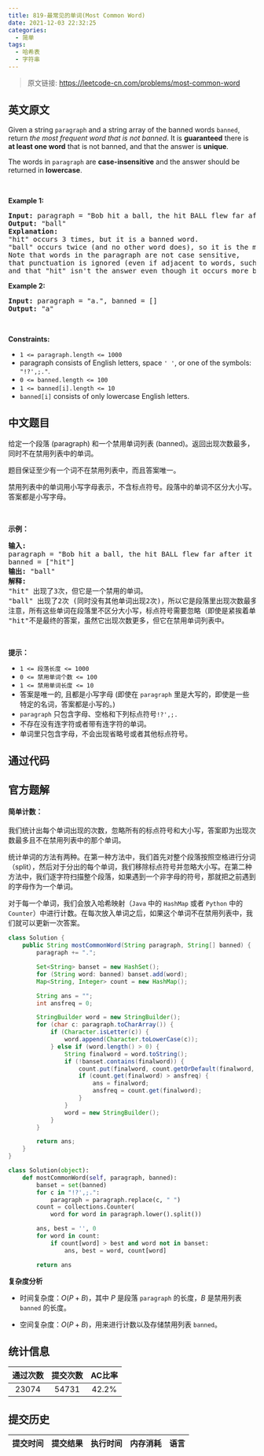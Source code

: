 ```yaml
---
title: 819-最常见的单词(Most Common Word)
date: 2021-12-03 22:32:25
categories:
  - 简单
tags:
  - 哈希表
  - 字符串
---
```


> 原文链接: https://leetcode-cn.com/problems/most-common-word


## 英文原文
<div><p>Given a string <code>paragraph</code> and a string array of the banned words <code>banned</code>, return <em>the most frequent word that is not banned</em>. It is <strong>guaranteed</strong> there is <strong>at least one word</strong> that is not banned, and that the answer is <strong>unique</strong>.</p>

<p>The words in <code>paragraph</code> are <strong>case-insensitive</strong> and the answer should be returned in <strong>lowercase</strong>.</p>

<p>&nbsp;</p>
<p><strong>Example 1:</strong></p>

<pre>
<strong>Input:</strong> paragraph = &quot;Bob hit a ball, the hit BALL flew far after it was hit.&quot;, banned = [&quot;hit&quot;]
<strong>Output:</strong> &quot;ball&quot;
<strong>Explanation:</strong> 
&quot;hit&quot; occurs 3 times, but it is a banned word.
&quot;ball&quot; occurs twice (and no other word does), so it is the most frequent non-banned word in the paragraph. 
Note that words in the paragraph are not case sensitive,
that punctuation is ignored (even if adjacent to words, such as &quot;ball,&quot;), 
and that &quot;hit&quot; isn&#39;t the answer even though it occurs more because it is banned.
</pre>

<p><strong>Example 2:</strong></p>

<pre>
<strong>Input:</strong> paragraph = &quot;a.&quot;, banned = []
<strong>Output:</strong> &quot;a&quot;
</pre>

<p>&nbsp;</p>
<p><strong>Constraints:</strong></p>

<ul>
	<li><code>1 &lt;= paragraph.length &lt;= 1000</code></li>
	<li>paragraph consists of English letters, space <code>&#39; &#39;</code>, or one of the symbols: <code>&quot;!?&#39;,;.&quot;</code>.</li>
	<li><code>0 &lt;= banned.length &lt;= 100</code></li>
	<li><code>1 &lt;= banned[i].length &lt;= 10</code></li>
	<li><code>banned[i]</code> consists of only lowercase English letters.</li>
</ul>
</div>

## 中文题目
<div><p>给定一个段落 (paragraph) 和一个禁用单词列表 (banned)。返回出现次数最多，同时不在禁用列表中的单词。</p>

<p>题目保证至少有一个词不在禁用列表中，而且答案唯一。</p>

<p>禁用列表中的单词用小写字母表示，不含标点符号。段落中的单词不区分大小写。答案都是小写字母。</p>

<p>&nbsp;</p>

<p><strong>示例：</strong></p>

<pre><strong>输入:</strong> 
paragraph = &quot;Bob hit a ball, the hit BALL flew far after it was hit.&quot;
banned = [&quot;hit&quot;]
<strong>输出:</strong> &quot;ball&quot;
<strong>解释:</strong> 
&quot;hit&quot; 出现了3次，但它是一个禁用的单词。
&quot;ball&quot; 出现了2次 (同时没有其他单词出现2次)，所以它是段落里出现次数最多的，且不在禁用列表中的单词。 
注意，所有这些单词在段落里不区分大小写，标点符号需要忽略（即使是紧挨着单词也忽略， 比如 &quot;ball,&quot;）， 
&quot;hit&quot;不是最终的答案，虽然它出现次数更多，但它在禁用单词列表中。
</pre>

<p>&nbsp;</p>

<p><strong>提示：</strong></p>

<ul>
	<li><code>1 &lt;= 段落长度 &lt;= 1000</code></li>
	<li><code>0 &lt;= 禁用单词个数 &lt;= 100</code></li>
	<li><code>1 &lt;= 禁用单词长度 &lt;= 10</code></li>
	<li>答案是唯一的, 且都是小写字母&nbsp;(即使在 <code>paragraph</code> 里是大写的，即使是一些特定的名词，答案都是小写的。)</li>
	<li><code>paragraph</code>&nbsp;只包含字母、空格和下列标点符号<code>!?&#39;,;.</code></li>
	<li>不存在没有连字符或者带有连字符的单词。</li>
	<li>单词里只包含字母，不会出现省略号或者其他标点符号。</li>
</ul>
</div>

## 通过代码
<RecoDemo>
</RecoDemo>


## 官方题解
#### 简单计数：

我们统计出每个单词出现的次数，忽略所有的标点符号和大小写，答案即为出现次数最多且不在禁用列表中的那个单词。

统计单词的方法有两种。在第一种方法中，我们首先对整个段落按照空格进行分词（split），然后对于分出的每个单词，我们移除标点符号并忽略大小写。在第二种方法中，我们逐字符扫描整个段落，如果遇到一个非字母的符号，那就把之前遇到的字母作为一个单词。

对于每一个单词，我们会放入哈希映射（`Java` 中的 `HashMap` 或者 `Python` 中的 `Counter`）中进行计数。在每次放入单词之后，如果这个单词不在禁用列表中，我们就可以更新一次答案。


```Java [sol1]
class Solution {
    public String mostCommonWord(String paragraph, String[] banned) {
        paragraph += ".";

        Set<String> banset = new HashSet();
        for (String word: banned) banset.add(word);
        Map<String, Integer> count = new HashMap();

        String ans = "";
        int ansfreq = 0;

        StringBuilder word = new StringBuilder();
        for (char c: paragraph.toCharArray()) {
            if (Character.isLetter(c)) {
                word.append(Character.toLowerCase(c));
            } else if (word.length() > 0) {
                String finalword = word.toString();
                if (!banset.contains(finalword)) {
                    count.put(finalword, count.getOrDefault(finalword, 0) + 1);
                    if (count.get(finalword) > ansfreq) {
                        ans = finalword;
                        ansfreq = count.get(finalword);
                    }
                }
                word = new StringBuilder();
            }
        }

        return ans;
    }
}
```

```Python [sol1]
class Solution(object):
    def mostCommonWord(self, paragraph, banned):
        banset = set(banned)
        for c in "!?',;.":
            paragraph = paragraph.replace(c, " ")
        count = collections.Counter(
            word for word in paragraph.lower().split())

        ans, best = '', 0
        for word in count:
            if count[word] > best and word not in banset:
                ans, best = word, count[word]

        return ans
```

**复杂度分析**

- 时间复杂度：$O(P + B)$，其中 $P$ 是段落 `paragraph` 的长度，$B$ 是禁用列表 `banned` 的长度。

- 空间复杂度：$O(P + B)$，用来进行计数以及存储禁用列表 `banned`。

## 统计信息
| 通过次数 | 提交次数 | AC比率 |
| :------: | :------: | :------: |
|    23074    |    54731    |   42.2%   |

## 提交历史
| 提交时间 | 提交结果 | 执行时间 |  内存消耗  | 语言 |
| :------: | :------: | :------: | :--------: | :--------: |
